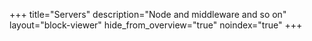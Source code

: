 +++
title="Servers"
description="Node and middleware and so on"
layout="block-viewer"
hide_from_overview="true"
noindex="true"
+++
